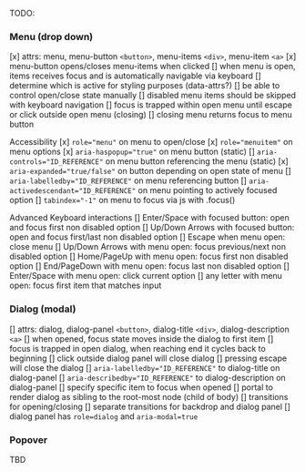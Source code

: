 TODO:

### Menu (drop down)

[x] attrs: menu, menu-button `<button>`, menu-items `<div>`, menu-item `<a>`
[x] menu-button opens/closes menu-items when clicked
[] when menu is open, items receives focus and is automatically navigable via keyboard
[] determine which is active for styling purposes (data-attrs?)
[] be able to control open/close state manually
[] disabled menu items should be skipped with keyboard navigation
[] focus is trapped within open menu until escape or click outside open menu (closing)
[] closing menu returns focus to menu button

Accessibility
[x] `role="menu"` on menu to open/close
[x] `role="menuitem"` on menu options
[x] `aria-haspopup="true"` on menu button (static)
[] `aria-controls="ID_REFERENCE"` on menu button referencing the menu (static)
[x] `aria-expanded="true/false"` on button depending on open state of menu
[] `aria-labelledby="ID_REFERENCE"` on menu referencing button
[] `aria-activedescendant="ID_REFERENCE"` on menu pointing to actively focused option
[] `tabindex="-1"` on menu to focus via js with .focus()

Advanced Keyboard interactions
[] Enter/Space with focused button: open and focus first non disabled option
[] Up/Down Arrows with focused button: open and focus first/last non disabled option
[] Escape when menu open: close menu
[] Up/Down Arrows with menu open: focus previous/next non disabled option
[] Home/PageUp with menu open: focus first non disabled option
[] End/PageDown with menu open: focus last non disabled option
[] Enter/Space with menu open: click current option
[] any letter with menu open: focus first item that matches input

### Dialog (modal)

[] attrs: dialog, dialog-panel `<button>`, dialog-title `<div>`, dialog-description `<a>`
[] when opened, focus state moves inside the dialog to first item
[] focus is trapped in open dialog, when reaching end it cycles back to beginning
[] click outside dialog panel will close dialog
[] pressing escape will close the dialog
[] `aria-labelledby="ID_REFERENCE"` to dialog-title on dialog-panel
[] `aria-describedby="ID_REFERENCE"` to dialog-description on dialog-panel
[] specify specific item to focus when opened
[] portal to render dialog as sibling to the root-most node (child of body)
[] transitions for opening/closing
[] separate transitions for backdrop and dialog panel
[] dialog panel has `role=dialog` and `aria-modal=true`

### Popover

TBD
